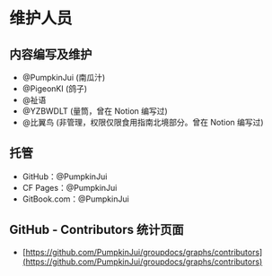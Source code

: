 # 维护人员

## 内容编写及维护

- @PumpkinJui (南瓜汁)
- @PigeonKI (鸽子)
- @祉语
- @YZBWDLT (量筒，曾在 Notion 编写过)
- @比翼鸟 (非管理，权限仅限食用指南北境部分。曾在 Notion 编写过)

## 托管

- GitHub：@PumpkinJui
- CF Pages：@PumpkinJui
- GitBook.com：@PumpkinJui

## GitHub - Contributors 统计页面

- [https://github.com/PumpkinJui/groupdocs/graphs/contributors](https://github.com/PumpkinJui/groupdocs/graphs/contributors)